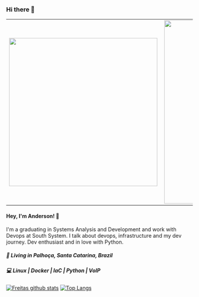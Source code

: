 ### Hi there 👋

<center>
<table>
  <tr>
      <td><img width="400px" align="left" src="https://github-readme-stats.vercel.app/api/top-langs/?username=afreitasdotdev&hide=html&layout=compact" /></td>
      <td><img width="495px" align="left" src="https://github-readme-stats.vercel.app/api?username=afreitasdotdev&count_private=true&theme=default" /></td>
  </tr>   
</table>
</center>

<h4 align="left">
  Hey, I'm Anderson! 👋
</h4>
<p align="left">
  I'm a graduating in Systems Analysis and Development and work with Devops at South System. I talk about devops, infrastructure and my dev journey. Dev enthusiast and in love with Python. 
</p>
<h5 align="left">
  📌  Living in <b>Palhoça</b>, <b>Santa Catarina</b>, <b>Brazil</b>  
</h5>
<h5 align="left">💻 Linux | Docker | IaC | Python | VoIP  </h5>




[![Freitas github stats](https://github-readme-stats.vercel.app/api?username=afreitasdotdev&count_private=true)](https://github.com/afreitasdotdev/) 
[![Top Langs](https://github-readme-stats.vercel.app/api/top-langs/?username=afreitasdotdev)](https://github.com/afreitasdotdev)
